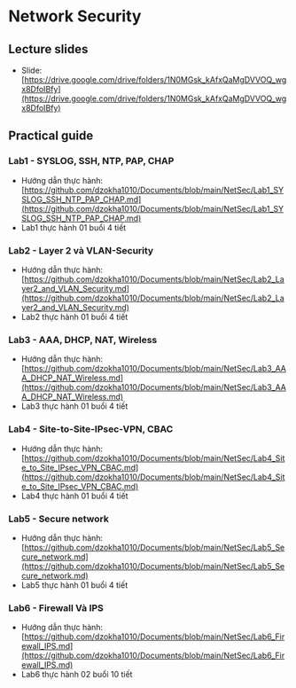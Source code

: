 # Network Security
## Lecture slides
- Slide: [https://drive.google.com/drive/folders/1N0MGsk_kAfxQaMgDVVOQ_wgx8DfoIBfy](https://drive.google.com/drive/folders/1N0MGsk_kAfxQaMgDVVOQ_wgx8DfoIBfy)
## Practical guide
### Lab1 - SYSLOG, SSH, NTP, PAP, CHAP
- Hướng dẫn thực hành: [https://github.com/dzokha1010/Documents/blob/main/NetSec/Lab1_SYSLOG_SSH_NTP_PAP_CHAP.md](https://github.com/dzokha1010/Documents/blob/main/NetSec/Lab1_SYSLOG_SSH_NTP_PAP_CHAP.md)
- Lab1 thực hành 01 buổi 4 tiết
### Lab2 - Layer 2 và VLAN-Security
- Hướng dẫn thực hành: [https://github.com/dzokha1010/Documents/blob/main/NetSec/Lab2_Layer2_and_VLAN_Security.md](https://github.com/dzokha1010/Documents/blob/main/NetSec/Lab2_Layer2_and_VLAN_Security.md)
- Lab2 thực hành 01 buổi 4 tiết
### Lab3 - AAA, DHCP, NAT, Wireless
- Hướng dẫn thực hành: [https://github.com/dzokha1010/Documents/blob/main/NetSec/Lab3_AAA_DHCP_NAT_Wireless.md](https://github.com/dzokha1010/Documents/blob/main/NetSec/Lab3_AAA_DHCP_NAT_Wireless.md)
- Lab3 thực hành 01 buổi 4 tiết
### Lab4 - Site-to-Site-IPsec-VPN, CBAC
- Hướng dẫn thực hành: [https://github.com/dzokha1010/Documents/blob/main/NetSec/Lab4_Site_to_Site_IPsec_VPN_CBAC.md](https://github.com/dzokha1010/Documents/blob/main/NetSec/Lab4_Site_to_Site_IPsec_VPN_CBAC.md)
- Lab4 thực hành 01 buổi 4 tiết
### Lab5 - Secure network
- Hướng dẫn thực hành: [https://github.com/dzokha1010/Documents/blob/main/NetSec/Lab5_Secure_network.md](https://github.com/dzokha1010/Documents/blob/main/NetSec/Lab5_Secure_network.md)
- Lab5 thực hành 01 buổi 4 tiết
### Lab6 - Firewall Và IPS
- Hướng dẫn thực hành: [https://github.com/dzokha1010/Documents/blob/main/NetSec/Lab6_Firewall_IPS.md](https://github.com/dzokha1010/Documents/blob/main/NetSec/Lab6_Firewall_IPS.md)
- Lab6 thực hành 02 buổi 10 tiết
